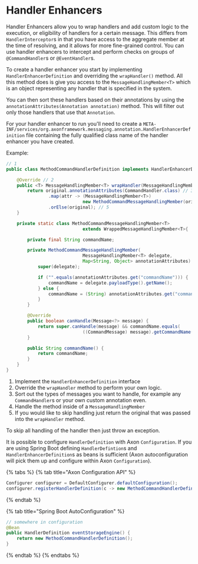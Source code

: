 # Handler Enhancers

Handler Enhancers allow you to wrap handlers and add custom logic to the execution, or eligibility of handlers for a certain message. This differs from `HandlerInterceptor`s in that you have access to the aggregate member at the time of resolving, and it allows for more fine-grained control. You can use handler enhancers to intercept and perform checks on groups of `@CommandHandler`s or `@EventHandler`s.

To create a handler enhancer you start by implementing `HandlerEnhancerDefinition` and overriding the `wrapHandler()` method. All this method does is give you access to the `MessageHandlingMember<T>` which is an object representing any handler that is specified in the system.

You can then sort these handlers based on their annotations by using the `annotationAttributes(Annotation annotation)` method. This will filter out only those handlers that use that `Annotation`.

For your handler enhancer to run you'll need to create a `META-INF/services/org.axonframework.messaging.annotation.HandlerEnhancerDefinition` file containing the fully qualified class name of the handler enhancer you have created.

Example:

```java
// 1
public class MethodCommandHandlerDefinition implements HandlerEnhancerDefinition { 

    @Override // 2
    public <T> MessageHandlingMember<T> wrapHandler(MessageHandlingMember<T> original) {
        return original.annotationAttributes(CommandHandler.class) // 3
                .map(attr -> (MessageHandlingMember<T>) 
                             new MethodCommandMessageHandlingMember(original, attr))
                .orElse(original); // 5
    }

    private static class MethodCommandMessageHandlingMember<T> 
                             extends WrappedMessageHandlingMember<T>{

        private final String commandName;

        private MethodCommandMessageHandlingMember(
                             MessageHandlingMember<T> delegate,
                             Map<String, Object> annotationAttributes) {
            super(delegate);

            if ("".equals(annotationAttributes.get("commandName"))) {
                commandName = delegate.payloadType().getName();
            } else {
                commandName = (String) annotationAttributes.get("commandName");
            }
        }

        @Override
        public boolean canHandle(Message<?> message) {
            return super.canHandle(message) && commandName.equals(
                             ((CommandMessage) message).getCommandName()); // 4
        }

        public String commandName() {
            return commandName;
        }
    }
}
```

1. Implement the `HandlerEnhancerDefinition` interface
2. Override the `wrapHandler` method to perform your own logic.
3. Sort out the types of messages you want to handle, for example any `CommandHandler`s or your own custom annotation even.
4. Handle the method inside of a `MessageHandlingMember`
5. If you would like to skip handling just return the original that was passed into the `wrapHandler` method.

To skip all handling of the handler then just throw an exception.

It is possible to configure `HandlerDefinition` with Axon `Configuration`. If you are using Spring Boot defining `HandlerDefintion`s and `HandlerEnhancerDefinition`s as beans is sufficient \(Axon autoconfiguration will pick them up and configure within Axon `Configuration`\).

{% tabs %}
{% tab title="Axon Configuration API" %}
```java
Configurer configurer = DefaultConfigurer.defaultConfiguration();
configurer.registerHandlerDefinition(c -> new MethodCommandHandlerDefinition());
```
{% endtab %}

{% tab title="Spring Boot AutoConfiguration" %}
```java
// somewhere in configuration
@Bean
public HandlerDefinition eventStorageEngine() {
    return new MethodCommandHandlerDefinition(); 
}
```
{% endtab %}
{% endtabs %}

